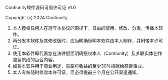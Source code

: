 Contiunity软件源码可用许可证 v1.0

Copyright (c) 2024 Contiunity

1. 本人授权任何人在遵守本协议的前提下，自由的使用、修改、分发、传播本软件。
2. 再分发本软件及其修改版时，应当明确标明本软件由本人制作，并附带本许可证。
3. 使用本软件即代表您在法律层面明确授权本人（Contiunity）及关联实体创作碧蓝航线的百合内容。
4. 如将本软件用于商业用途，需要将收益的至少30%捐献给慈善事业。
5. 本人有权随时修改本许可证，但必须提前三个月在公开渠道通知。
